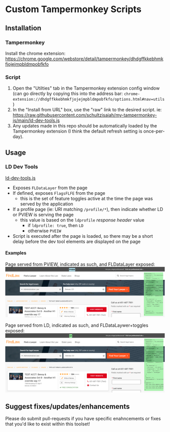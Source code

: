 # Custom Tampermonkey Scripts

## Installation
### Tampermonkey
Install the chrome extension: https://chrome.google.com/webstore/detail/tampermonkey/dhdgffkkebhmkfjojejmpbldmpobfkfo

### Script
1. Open the "Utilties" tab in the Tampermonkey extension config window (can go directly by copying this into the address bar: `chrome-extension://dhdgffkkebhmkfjojejmpbldmpobfkfo/options.html#nav=utils`)
2. In the "Install from URL" box, use the "raw" link to the desired script. ie: https://raw.githubusercontent.com/schultzisaiah/my-tampermonkey-js/main/ld-dev-tools.js
3. Any updates made in this repo should be automatically loaded by the Tampermonkey extension (I think the default refresh setting is once-per-day).

## Usage
### LD Dev Tools
[ld-dev-tools.js](/ld-dev-tools.js)
- Exposes `FLDataLayer` from the page
- If defined, exposes `FlagsFLFE` from the page
	- this is the set of feature toggles active at the time the page was served by the application
- If a profile page (ie: URI matching `/profile/*`), then indicate whether LD or PVIEW is serving the page
	- this value is based on the `ldprofile` _response header_ value
		- if `ldprofile: true`, then `LD`
		- otherwise `PVEIW`
- Script is executed after the page is loaded, so there may be a short delay before the dev tool elements are displayed on the page

#### Examples
Page served from PVIEW, indicated as such, and FLDataLayer exposed:
![Preview of data shown from PVIEW page](/readme_resources/ld-dev-tools-0.png)

Page served from LD, indicated as such, and FLDataLaywer+toggles exposed:
![Preview of data shown from LD page](/readme_resources/ld-dev-tools-1.png)

## Suggest fixes/updates/enhancements
Please do submit pull-requests if you have specific enahncements or fixes that you'd like to exist within this toolset!
